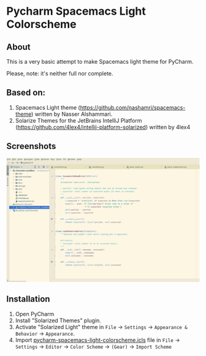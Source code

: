# Pycharm Spacemacs Light Colorscheme

## About

This is a very basic attempt to make Spacemacs light theme for PyCharm.  

Please, note: it's neither full nor complete.

## Based on:
1. Spacemacs Light theme (https://github.com/nashamri/spacemacs-theme) written by Nasser Alshammari.
2. Solarize Themes for the JetBrains IntelliJ Platform (https://github.com/4lex4/intellij-platform-solarized) written by 4lex4

## Screenshots

![Pycharm Spacemacs Light Colorscheme](./screenshot-1.png)

## Installation
1. Open PyCharm
2. Install "Solarized Themes" plugin.
3. Activate "Solarized Light" theme in `File` -> `Settings` -> `Appearance & Behavior` -> `Appearance`.
4. Import [pycharm-spacemacs-light-colorscheme.icls](./pycharm-spacemacs-light-colorscheme.icls) file in `File` -> `Settings` -> `Editor` -> `Color Scheme` -> `(Gear)` -> `Import Scheme`
